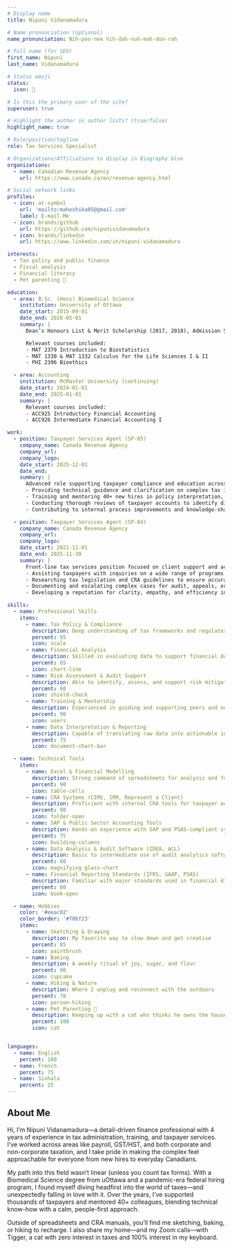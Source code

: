 ```yaml
---
# Display name
title: Nipuni Vidanamadura

# Name pronunciation (optional)
name_pronunciation: Nih-poo-nee Vih-dah-nuh-mah-doo-rah

# Full name (for SEO)
first_name: Nipuni
last_name: Vidanamadura

# Status emoji
status:
  icon: 🧾

# Is this the primary user of the site?
superuser: true

# Highlight the author in author lists? (true/false)
highlight_name: true

# Role/position/tagline
role: Tax Services Specialist

# Organizations/Affiliations to display in Biography blox
organizations:
  - name: Canadian Revenue Agency
    url: https://www.canada.ca/en/revenue-agency.html

# Social network links
profiles:
  - icon: at-symbol
    url: 'mailto:maheshika05@gmail.com'
    label: E-mail Me
  - icon: brands/github
    url: https://github.com/nipunividanamadura
  - icon: brands/linkedin
    url: https://www.linkedin.com/in/nipuni-vidanamadura

interests:
  - Tax policy and public finance
  - Fiscal analysis
  - Financial literacy
  - Pet parenting 🐾

education:
  - area: B.Sc. (Hons) Biomedical Science
    institution: University of Ottawa
    date_start: 2015-09-01
    date_end: 2020-05-01
    summary: |
      Dean’s Honours List & Merit Scholarship (2017, 2018), Admission Scholarship (2015)

      Relevant courses included:
      - MAT 2379 Introduction to Biostatistics
      - MAT 1330 & MAT 1332 Calculus for the Life Sciences I & II
      - PHI 2396 Bioethics

  - area: Accounting
    institution: McMaster University (continuing)
    date_start: 2024-01-01
    date_end: 2025-01-01
    summary: |
      Relevant courses included:
      - ACC925 Introductory Financial Accounting
      - ACC926 Intermediate Financial Accounting I

work:
  - position: Taxpayer Services Agent (SP-05)
    company_name: Canada Revenue Agency
    company_url:
    company_logo:
    date_start: 2025-12-01
    date_end:
    summary: |
      Advanced role supporting taxpayer compliance and education across multiple tax programs. Responsibilities include:
      - Providing technical guidance and clarification on complex tax issues related to corporate and personal income tax, GST/HST, and payroll
      - Training and mentoring 40+ new hires in policy interpretation, tax program application, and client communication best practices
      - Conducting thorough reviews of taxpayer accounts to identify discrepancies, ensure compliance, and resolve escalated cases
      - Contributing to internal process improvements and knowledge-sharing initiatives to increase operational efficiency

  - position: Taxpayer Services Agent (SP-04)
    company_name: Canada Revenue Agency
    company_url:
    company_logo:
    date_start: 2021-11-01
    date_end: 2025-11-30
    summary: |
      Front-line tax services position focused on client support and accurate application of tax legislation. Responsibilities included:
      - Assisting taxpayers with inquiries on a wide range of programs including GST/HST, payroll, and income tax
      - Researching tax legislation and CRA guidelines to ensure accurate and consistent information delivery
      - Documenting and escalating complex cases for audit, appeals, or compliance review
      - Developing a reputation for clarity, empathy, and efficiency in high-volume, high-stakes interactions

skills:
  - name: Professional Skills
    items:
      - name: Tax Policy & Compliance
        description: Deep understanding of tax frameworks and regulatory standards
        percent: 95
        icon: scale
      - name: Financial Analysis
        description: Skilled in evaluating data to support financial decisions
        percent: 85
        icon: chart-line
      - name: Risk Assessment & Audit Support
        description: Able to identify, assess, and support risk mitigation strategies
        percent: 80
        icon: shield-check
      - name: Training & Mentorship
        description: Experienced in guiding and supporting peers and new hires
        percent: 90
        icon: users
      - name: Data Interpretation & Reporting
        description: Capable of translating raw data into actionable insights
        percent: 75
        icon: document-chart-bar

  - name: Technical Tools
    items:
      - name: Excel & Financial Modelling
        description: Strong command of spreadsheets for analysis and forecasting
        percent: 90
        icon: table-cells
      - name: CRA Systems (CIMS, IRM, Represent a Client)
        description: Proficient with internal CRA tools for taxpayer account management
        percent: 90
        icon: folder-open
      - name: SAP & Public Sector Accounting Tools
        description: Hands-on experience with SAP and PSAS-compliant systems
        percent: 75
        icon: building-columns
      - name: Data Analysis & Audit Software (IDEA, ACL)
        description: Basic to intermediate use of audit analytics software
        percent: 60
        icon: magnifying-glass-chart
      - name: Financial Reporting Standards (IFRS, GAAP, PSAS)
        description: Familiar with major standards used in financial disclosures
        percent: 80
        icon: book-open

  - name: Hobbies
    color: '#eeac02'
    color_border: '#f0bf23'
    items:
      - name: Sketching & Drawing
        description: My favorite way to slow down and get creative
        percent: 85
        icon: paintbrush
      - name: Baking
        description: A weekly ritual of joy, sugar, and flour
        percent: 90
        icon: cupcake
      - name: Hiking & Nature
        description: Where I unplug and reconnect with the outdoors
        percent: 70
        icon: person-hiking
      - name: Pet Parenting 🐾
        description: Keeping up with a cat who thinks he owns the house
        percent: 100
        icon: cat


languages:
  - name: English
    percent: 100
  - name: French
    percent: 75
  - name: Sinhala
    percent: 25
---
```


## About Me

Hi, I’m Nipuni Vidanamadura—a detail-driven finance professional with 4 years of experience in tax administration, training, and taxpayer services. I’ve worked across areas like payroll, GST/HST, and both corporate and non-corporate taxation, and I take pride in making the complex feel approachable for everyone from new hires to everyday Canadians.

My path into this field wasn’t linear (unless you count tax forms). With a Biomedical Science degree from uOttawa and a pandemic-era federal hiring program, I found myself diving headfirst into the world of taxes—and unexpectedly falling in love with it. Over the years, I’ve supported thousands of taxpayers and mentored 40+ colleagues, blending technical know-how with a calm, people-first approach.

Outside of spreadsheets and CRA manuals, you’ll find me sketching, baking, or hiking to recharge. I also share my home—and my Zoom calls—with Tigger, a cat with zero interest in taxes and 100% interest in my keyboard.
